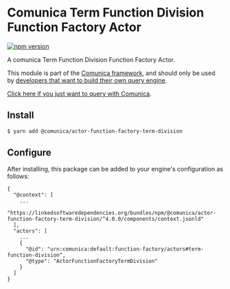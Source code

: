 # Comunica Term Function Division Function Factory Actor

[![npm version](https://badge.fury.io/js/%40comunica%2Factor-function-factory-term-function-division.svg)](https://www.npmjs.com/package/@comunica/actor-function-factory-term-division)

A comunica Term Function Division Function Factory Actor.

This module is part of the [Comunica framework](https://github.com/comunica/comunica),
and should only be used by [developers that want to build their own query engine](https://comunica.dev/docs/modify/).

[Click here if you just want to query with Comunica](https://comunica.dev/docs/query/).

## Install

```bash
$ yarn add @comunica/actor-function-factory-term-division
```

## Configure

After installing, this package can be added to your engine's configuration as follows:
```text
{
  "@context": [
    ...
    "https://linkedsoftwaredependencies.org/bundles/npm/@comunica/actor-function-factory-term-division/^4.0.0/components/context.jsonld"
  ],
  "actors": [
    ...
    {
      "@id": "urn:comunica:default:function-factory/actors#term-function-division",
      "@type": "ActorFunctionFactoryTermDivision"
    }
  ]
}
```
